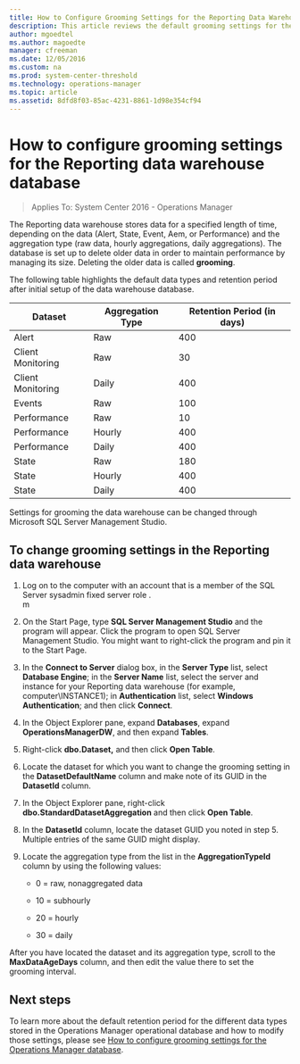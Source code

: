 ```yaml
---
title: How to Configure Grooming Settings for the Reporting Data Warehouse Database
description: This article reviews the default grooming settings for the Reporting data warehouse database and how to modify those settings.  
author: mgoedtel
ms.author: magoedte
manager: cfreeman
ms.date: 12/05/2016
ms.custom: na
ms.prod: system-center-threshold
ms.technology: operations-manager
ms.topic: article
ms.assetid: 8dfd8f03-85ac-4231-8861-1d98e354cf94
---
```


# How to configure grooming settings for the Reporting data warehouse database

>Applies To: System Center 2016 - Operations Manager

The Reporting data warehouse stores data for a specified length of time, depending on the data (Alert, State, Event, Aem, or Performance) and the aggregation type (raw data, hourly aggregations, daily aggregations).  The database is set up to delete older data in order to maintain performance by managing its size.  Deleting the older data is called **grooming**.  
  
The following table highlights the default data types and retention period after initial setup of the data warehouse database.

| Dataset | Aggregation Type| Retention Period (in days) |
|-----------|---------------|---------------|
| Alert | Raw | 400 | 
| Client Monitoring | Raw | 30 |
| Client Monitoring | Daily | 400 | 
| Events | Raw | 100 | 
| Performance | Raw | 10 | 
| Performance | Hourly | 400 |
| Performance | Daily | 400 | 
| State | Raw | 180 | 
| State | Hourly | 400 | 
| State | Daily | 400 | 
  
Settings for grooming the data warehouse can be changed through Microsoft SQL Server Management Studio.  
  
## To change grooming settings in the Reporting data warehouse  
  
1.  Log on to the computer with an account that is a member of the SQL Server sysadmin fixed server role  .  
  m
2.  On the Start Page, type **SQL Server Management Studio** and the program will appear.  Click the program to open SQL Server Management Studio.  You might want to right-click the program and pin it to the Start Page.
  
3.  In the **Connect to Server** dialog box, in the **Server Type** list, select **Database Engine**; in the **Server Name** list, select the server and instance for your Reporting data warehouse (for example, computer\INSTANCE1); in **Authentication** list, select **Windows Authentication**; and then click **Connect**.  
  
4.  In the Object Explorer pane, expand **Databases**, expand **OperationsManagerDW**, and then expand **Tables**.  
  
5.  Right-click **dbo.Dataset,** and then click **Open Table**.  
  
6.  Locate the dataset for which you want to change the grooming setting in the **DatasetDefaultName** column and make note of its GUID in the **DatasetId** column.  
  
7.  In the Object Explorer pane, right-click **dbo.StandardDatasetAggregation** and then click **Open Table**.  
  
8.  In the **DatasetId** column, locate the dataset GUID you noted in step 5. Multiple entries of the same GUID might display.  
  
9.  Locate the aggregation type from the list in the **AggregationTypeId** column by using the following values:  
  
    -   0 = raw, nonaggregated data  
  
    -   10 = subhourly  
  
    -   20 = hourly  
  
    -   30 = daily  
  
After you have located the dataset and its aggregation type, scroll to the **MaxDataAgeDays** column, and then edit the value there to set the grooming interval.  
  
## Next steps

To learn more about the default retention period for the different data types stored in the Operations Manager operational database and how to modify those settings, please see
[How to configure grooming settings for the Operations Manager database](how-to-configure-grooming-settings-for-the-operations-manager-database.md).
  
